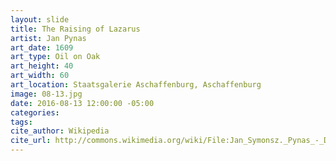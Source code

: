 ```yaml
---
layout: slide
title: The Raising of Lazarus
artist: Jan Pynas
art_date: 1609
art_type: Oil on Oak
art_height: 40
art_width: 60
art_location: Staatsgalerie Aschaffenburg, Aschaffenburg
image: 08-13.jpg
date: 2016-08-13 12:00:00 -05:00
categories:
tags:
cite_author: Wikipedia
cite_url: http://commons.wikimedia.org/wiki/File:Jan_Symonsz._Pynas_-_De_opwekking_van_Lazarus_(Aschaffenburg).jpg
---
```

